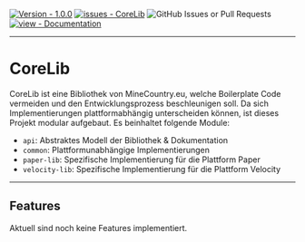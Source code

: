 [![Version - 1.0.0](https://img.shields.io/badge/Version-1.0.0-2ea44f?style=for-the-badge)]()
[![issues - CoreLib](https://img.shields.io/github/issues/MineCountry/CoreLib?style=for-the-badge)](https://github.com/MineCountry/CoreLib/issues)
![GitHub Issues or Pull Requests](https://img.shields.io/github/issues-pr/MineCountry/CoreLib?style=for-the-badge)
[![view - Documentation](https://img.shields.io/badge/view-Javadocs-blue?style=for-the-badge)]()
___

# CoreLib

CoreLib ist eine Bibliothek von MineCountry.eu, welche Boilerplate Code vermeiden und den Entwicklungsprozess beschleunigen soll.
Da sich Implementierungen plattformabhängig unterscheiden können, ist dieses Projekt modular aufgebaut. Es beinhaltet folgende Module:

- `api`: Abstraktes Modell der Bibliothek & Dokumentation
- `common`: Plattformunabhängige Implementierungen
- `paper-lib`: Spezifische Implementierung für die Plattform Paper
- `velocity-lib`: Spezifische Implementierung für die Plattform Velocity

___ 

## Features

Aktuell sind noch keine Features implementiert.